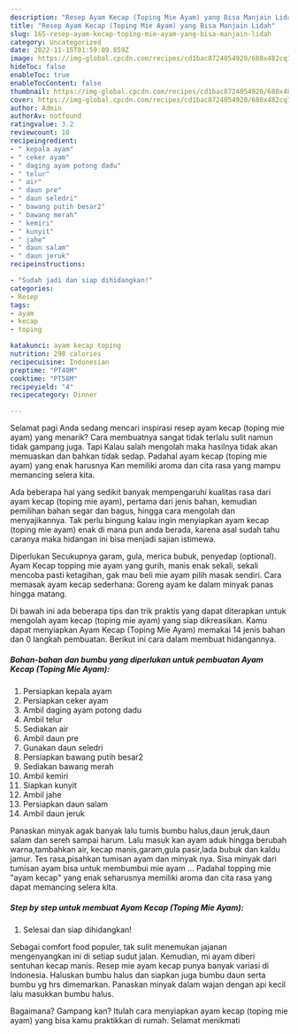```yaml
---
description: "Resep Ayam Kecap (Toping Mie Ayam) yang Bisa Manjain Lidah"
title: "Resep Ayam Kecap (Toping Mie Ayam) yang Bisa Manjain Lidah"
slug: 165-resep-ayam-kecap-toping-mie-ayam-yang-bisa-manjain-lidah
category: Uncategorized
date: 2022-11-15T01:59:09.859Z
image: https://img-global.cpcdn.com/recipes/cd1bac8724054920/680x482cq70/ayam-kecap-toping-mie-ayam-foto-resep-utama.jpg
hideToc: false
enableToc: true
enableTocContent: false
thumbnail: https://img-global.cpcdn.com/recipes/cd1bac8724054920/680x482cq70/ayam-kecap-toping-mie-ayam-foto-resep-utama.jpg
cover: https://img-global.cpcdn.com/recipes/cd1bac8724054920/680x482cq70/ayam-kecap-toping-mie-ayam-foto-resep-utama.jpg
author: Admin
authorAv: notfound
ratingvalue: 3.2
reviewcount: 10
recipeingredient:
- " kepala ayam"
- " ceker ayam"
- " daging ayam potong dadu"
- " telur"
- " air"
- " daun pre"
- " daun seledri"
- " bawang putih besar2"
- " bawang merah"
- " kemiri"
- " kunyit"
- " jahe"
- " daun salam"
- " daun jeruk"
recipeinstructions:

- "Sudah jadi dan siap dihidangkan!"
categories:
- Resep
tags:
- ayam
- kecap
- toping

katakunci: ayam kecap toping 
nutrition: 298 calories
recipecuisine: Indonesian
preptime: "PT40M"
cooktime: "PT58M"
recipeyield: "4"
recipecategory: Dinner

---
```



Selamat pagi Anda sedang mencari inspirasi resep ayam kecap (toping mie ayam) yang menarik? Cara membuatnya sangat tidak terlalu sulit namun tidak gampang juga. Tapi Kalau salah mengolah maka hasilnya tidak akan memuaskan dan bahkan tidak sedap. Padahal ayam kecap (toping mie ayam) yang enak harusnya Kan memiliki aroma dan cita rasa yang mampu memancing selera kita.


Ada beberapa hal yang sedikit banyak mempengaruhi kualitas rasa dari ayam kecap (toping mie ayam), pertama dari jenis bahan, kemudian pemilihan bahan segar dan bagus, hingga cara mengolah dan menyajikannya. Tak perlu bingung kalau ingin menyiapkan ayam kecap (toping mie ayam) enak di mana pun anda berada, karena asal sudah tahu caranya maka hidangan ini bisa menjadi sajian istimewa.

Diperlukan Secukupnya garam, gula, merica bubuk, penyedap (optional). Ayam Kecap topping mie ayam yang gurih, manis enak sekali, sekali mencoba pasti ketagihan, gak mau beli mie ayam pilih masak sendiri. Cara memasak ayam kecap sederhana: Goreng ayam ke dalam minyak panas hingga matang.


Di bawah ini ada beberapa tips dan trik praktis yang dapat diterapkan untuk mengolah ayam kecap (toping mie ayam) yang siap dikreasikan. Kamu dapat menyiapkan Ayam Kecap (Toping Mie Ayam) memakai 14 jenis bahan dan 0 langkah pembuatan. Berikut ini cara dalam membuat hidangannya.

<!--inarticleads1-->

##### Bahan-bahan dan bumbu yang diperlukan untuk pembuatan Ayam Kecap (Toping Mie Ayam):

1. Persiapkan  kepala ayam
1. Persiapkan  ceker ayam
1. Ambil  daging ayam potong dadu
1. Ambil  telur
1. Sediakan  air
1. Ambil  daun pre
1. Gunakan  daun seledri
1. Persiapkan  bawang putih besar2
1. Sediakan  bawang merah
1. Ambil  kemiri
1. Siapkan  kunyit
1. Ambil  jahe
1. Persiapkan  daun salam
1. Ambil  daun jeruk


Panaskan minyak agak banyak lalu tumis bumbu halus,daun jeruk,daun salam dan sereh sampai harum. Lalu masuk kan ayam aduk hingga berubah warna,tambahkan air, kecap manis,garam,gula pasir,lada bubuk dan kaldu jamur. Tes rasa,pisahkan tumisan ayam dan minyak nya. Sisa minyak dari tumisan ayam bisa untuk membumbui mie ayam … Padahal topping mie &#34;ayam kecap&#34; yang enak seharusnya memiliki aroma dan cita rasa yang dapat memancing selera kita. 

<!--inarticleads2-->

##### Step by step untuk membuat Ayam Kecap (Toping Mie Ayam):


1. Selesai dan siap dihidangkan!

Sebagai comfort food populer, tak sulit menemukan jajanan mengenyangkan ini di setiap sudut jalan. Kemudian, mi ayam diberi sentuhan kecap manis. Resep mie ayam kecap punya banyak variasi di Indonesia. Haluskan bumbu halus dan siapkan juga bumbu daun serta bumbu yg hrs dimemarkan. Panaskan minyak dalam wajan dengan api kecil lalu masukkan bumbu halus. 

Bagaimana? Gampang kan? Itulah cara menyiapkan ayam kecap (toping mie ayam) yang bisa kamu praktikkan di rumah. Selamat menikmati
